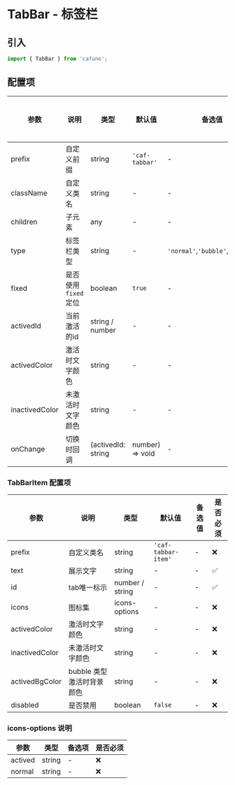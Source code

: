 # TabBar - 标签栏

## 引入
```jsx
import { TabBar } from 'cafune';
```

## 配置项
| 参数 | 说明 | 类型 | 默认值 |备选值 | 是否必须 |
| --- | --- | --- | --- | --- | --- |
| prefix | 自定义前缀 | string | `'caf-tabbar'` | - | ❌ |
| className | 自定义类名 | string | - | - | ❌ |
| children | 子元素 | any | - | - | ❌ |
| type | 标签栏类型 | string | - | `'normal'`,`'bubble'`,`'flashy'` | ❌ |
| fixed | 是否使用 `fixed` 定位 | boolean | `true` | - | ❌ |
| activedId | 当前激活的id | string / number | - | - | ✅  |
| activedColor | 激活时文字颜色 | string | - | - | ❌ |
| inactivedColor | 未激活时文字颜色 | string | - | - | ❌ |
| onChange | 切换时回调 | (activedId: string | number) => void | - | - | ❌ |

### TabBarItem 配置项
| 参数 | 说明 | 类型 | 默认值 |备选值 | 是否必须 |
| --- | --- | --- | --- | --- | --- |
| prefix | 自定义类名 | string | `'caf-tabbar-item'` | - | ❌ |
| text | 展示文字 | string | - | - | ✅  |
| id | tab唯一标示 | number / string | - | - | ✅  |
| icons | 图标集 | icons-options | - | - | ❌ |
| activedColor | 激活时文字颜色 | string | - | - | ❌ |
| inactivedColor | 未激活时文字颜色 | string | - | - | ❌ |
| activedBgColor | bubble 类型激活时背景颜色 | string | - | - | ❌ |
| disabled | 是否禁用 | boolean | `false` | - | ❌ |


 ### icons-options 说明
| 参数 | 类型 | 备选项 | 是否必须 |
| --- | --- | --- | --- |
| actived | string | - | ❌ |
| normal | string | - | ❌ |
